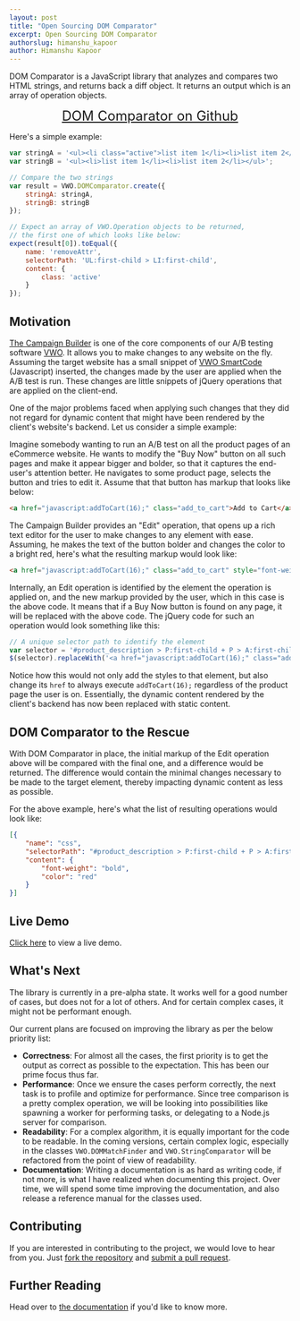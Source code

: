 ```yaml
---
layout: post
title: "Open Sourcing DOM Comparator"
excerpt: Open Sourcing DOM Comparator
authorslug: himanshu_kapoor
author: Himanshu Kapoor
---
```


DOM Comparator is a JavaScript library that analyzes and compares two HTML strings, and returns back a diff object. It returns an output which is an array of operation objects.

<div style="text-align: center;">
	<a href="https://github.com/wingify/dom-comparator" style="padding: 20px 40px; font-size: 24px;" class="btn btn-primary">DOM Comparator on Github</a>
</div>

Here's a simple example:

```javascript
var stringA = '<ul><li class="active">list item 1</li><li>list item 2</li></ul>';
var stringB = '<ul><li>list item 1</li><li>list item 2</li></ul>';

// Compare the two strings
var result = VWO.DOMComparator.create({
    stringA: stringA,
    stringB: stringB
});

// Expect an array of VWO.Operation objects to be returned,
// the first one of which looks like below:
expect(result[0]).toEqual({
    name: 'removeAttr',
    selectorPath: 'UL:first-child > LI:first-child',
    content: {
        class: 'active'
    }
});
```

## Motivation

[The Campaign Builder](https://vwo.com/knowledge/about-vwo-campaign-builder) is one of the core components of our A/B testing software [VWO](http://vwo.com). It allows you to make changes to any website on the fly. Assuming the target website has a small snippet of [VWO SmartCode](https://vwo.com/knowledge/folder-vwo-smart-code) (Javascript) inserted, the changes made by the user are applied when the A/B test is run. These changes are little snippets of jQuery operations that are applied on the client-end.

One of the major problems faced when applying such changes that they did not regard for dynamic content that might have been rendered by the client's website's backend. Let us consider a simple example:

Imagine somebody wanting to run an A/B test on all the product pages of an eCommerce website. He wants to modify the "Buy Now" button on all such pages and make it appear bigger and bolder, so that it captures the end-user's attention better. He navigates to some product page, selects the button and tries to edit it. Assume that that button has markup that looks like below:

```html
<a href="javascript:addToCart(16);" class="add_to_cart">Add to Cart</a>
```

The Campaign Builder provides an "Edit" operation, that opens up a rich text editor for the user to make changes to any element with ease. Assuming, he makes the text of the button bolder and changes the color to a bright red, here's what the resulting markup would look like:

```html
<a href="javascript:addToCart(16);" class="add_to_cart" style="font-weight:bold;color:red;">Add to Cart</a>
```

Internally, an Edit operation is identified by the element the operation is applied on, and the new markup provided by the user, which in this case is the above code. It means that if a Buy Now button is found on any page, it will be replaced with the above code. The jQuery code for such an operation would look something like this:

```javascript
// A unique selector path to identify the element
var selector = '#product_description > P:first-child + P > A:first-child';
$(selector).replaceWith('<a href="javascript:addToCart(16);" class="add_to_cart" style="font-weight:bold;color:red;">Add to Cart</a>');
```

Notice how this would not only add the styles to that element, but also change its `href` to always execute `addToCart(16);` regardless of the product page the user is on. Essentially, the dynamic content rendered by the client's backend has now been replaced with static content.

## DOM Comparator to the Rescue

With DOM Comparator in place, the initial markup of the Edit operation above will be compared with the final one, and a difference would be returned. The difference would contain the minimal changes necessary to be made to the target element, thereby impacting dynamic content as less as possible.

For the above example, here's what the list of resulting operations would look like:

```json
[{
    "name": "css",
    "selectorPath": "#product_description > P:first-child + P > A:first-child",
    "content": {
        "font-weight": "bold",
        "color": "red"
    }
}]
```

## Live Demo

[Click here](http://engineering.wingify.com/dom-comparator/live-demo.html) to view a live demo.

## What's Next

The library is currently in a pre-alpha state. It works well for a good number of cases, but does not for a lot of others. And for certain complex cases, it might not be performant enough.

Our current plans are focused on improving the library as per the below priority list:

* **Correctness**: For almost all the cases, the first priority is to get the output as correct as possible to the expectation. This has been our prime focus thus far.
* **Performance**: Once we ensure the cases perform correctly, the next task is to profile and optimize for performance. Since tree comparison is a pretty complex operation, we will be looking into possibilities like spawning a worker for performing tasks, or delegating to a Node.js server for comparison.
* **Readability**: For a complex algorithm, it is equally important for the code to be readable. In the coming versions, certain complex logic, especially in the classes `VWO.DOMMatchFinder` and `VWO.StringComparator` will be refactored from the point of view of readability.
* **Documentation**: Writing a documentation is as hard as writing code, if not more, is what I have realized when documenting this project. Over time, we will spend some time improving the documentation, and also release a reference manual for the classes used.

## Contributing

If you are interested in contributing to the project, we would love to hear from you. Just [fork the repository](https://github.com/wingify/dom-comparator/fork) and [submit a pull request](https://github.com/wingify/dom-comparator/pulls).

## Further Reading

Head over to [the documentation](http://engineering.wingify.com/dom-comparator/) if you'd like to know more.

